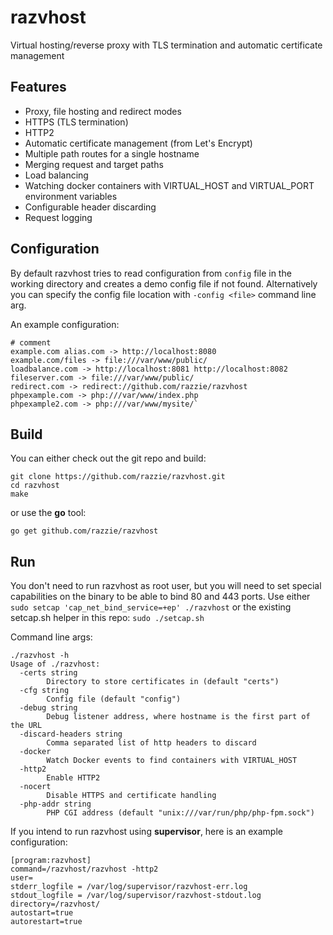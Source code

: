 # razvhost
Virtual hosting/reverse proxy with TLS termination and automatic certificate management

## Features
* Proxy, file hosting and redirect modes
* HTTPS (TLS termination)
* HTTP2
* Automatic certificate management (from Let's Encrypt)
* Multiple path routes for a single hostname
* Merging request and target paths
* Load balancing
* Watching docker containers with VIRTUAL_HOST and VIRTUAL_PORT environment variables
* Configurable header discarding
* Request logging

## Configuration
By default razvhost tries to read configuration from `config` file in the working directory and creates a demo config file if not found.
Alternatively you can specify the config file location with `-config <file>` command line arg.

An example configuration:
```
# comment
example.com alias.com -> http://localhost:8080
example.com/files -> file:///var/www/public/
loadbalance.com -> http://localhost:8081 http://localhost:8082
fileserver.com -> file:///var/www/public/
redirect.com -> redirect://github.com/razzie/razvhost
phpexample.com -> php:///var/www/index.php
phpexample2.com -> php:///var/www/mysite/`
```

## Build
You can either check out the git repo and build:
```
git clone https://github.com/razzie/razvhost.git
cd razvhost
make
```
or use the **go** tool:
```
go get github.com/razzie/razvhost
```

## Run
You don't need to run razvhost as root user, but you will need to set special capabilities on the binary to be able to bind 80 and 443 ports.
Use either `sudo setcap 'cap_net_bind_service=+ep' ./razvhost` or the existing setcap.sh helper in this repo: `sudo ./setcap.sh`

Command line args:
```
./razvhost -h
Usage of ./razvhost:
  -certs string
        Directory to store certificates in (default "certs")
  -cfg string
        Config file (default "config")
  -debug string
        Debug listener address, where hostname is the first part of the URL
  -discard-headers string
        Comma separated list of http headers to discard
  -docker
        Watch Docker events to find containers with VIRTUAL_HOST
  -http2
        Enable HTTP2
  -nocert
        Disable HTTPS and certificate handling
  -php-addr string
        PHP CGI address (default "unix:///var/run/php/php-fpm.sock")
```

If you intend to run razvhost using **supervisor**, here is an example configuration:
```
[program:razvhost]
command=/razvhost/razvhost -http2
user=
stderr_logfile = /var/log/supervisor/razvhost-err.log
stdout_logfile = /var/log/supervisor/razvhost-stdout.log
directory=/razvhost/
autostart=true
autorestart=true
```

